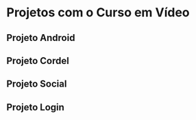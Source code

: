 # Projetos com o Curso em Vídeo

## Projeto Android

## Projeto Cordel

## Projeto Social

## Projeto Login
